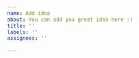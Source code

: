 ```yaml
---
name: Add idea
about: You can add you great idea here :)
title: ''
labels: ''
assignees: ''

---
```




